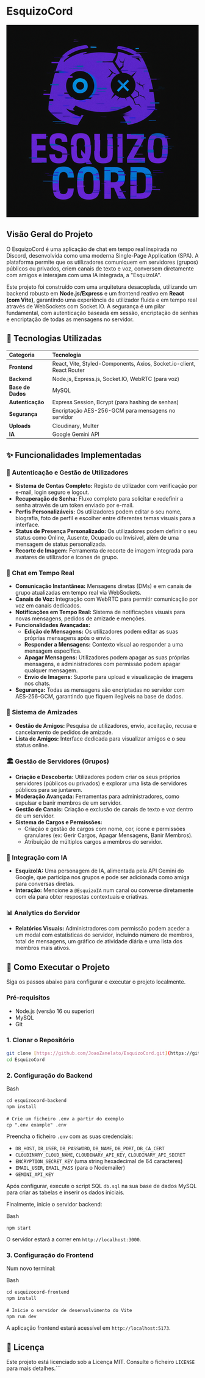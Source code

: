 # EsquizoCord

![EsquizoCord Logo](https://raw.githubusercontent.com/JoaoZanelato/EsquizoCord/main/esquizocord-frontend/public/images/logo.png)

## Visão Geral do Projeto

O EsquizoCord é uma aplicação de chat em tempo real inspirada no Discord, desenvolvida como uma moderna Single-Page Application (SPA). A plataforma permite que os utilizadores comuniquem em servidores (grupos) públicos ou privados, criem canais de texto e voz, conversem diretamente com amigos e interajam com uma IA integrada, a "EsquizoIA".

Este projeto foi construído com uma arquitetura desacoplada, utilizando um backend robusto em **Node.js/Express** e um frontend reativo em **React (com Vite)**, garantindo uma experiência de utilizador fluida e em tempo real através de WebSockets com Socket.IO. A segurança é um pilar fundamental, com autenticação baseada em sessão, encriptação de senhas e encriptação de todas as mensagens no servidor.

## 🚀 Tecnologias Utilizadas

| Categoria         | Tecnologia                                                            |
| :---------------- | :-------------------------------------------------------------------- |
| **Frontend**      | React, Vite, Styled-Components, Axios, Socket.io-client, React Router |
| **Backend**       | Node.js, Express.js, Socket.IO, WebRTC (para voz)                     |
| **Base de Dados** | MySQL                                                                 |
| **Autenticação**  | Express Session, Bcrypt (para hashing de senhas)                      |
| **Segurança**     | Encriptação AES-256-GCM para mensagens no servidor                    |
| **Uploads**       | Cloudinary, Multer                                                    |
| **IA**            | Google Gemini API                                                     |

## ✨ Funcionalidades Implementadas

### 👤 Autenticação e Gestão de Utilizadores

- **Sistema de Contas Completo:** Registo de utilizador com verificação por e-mail, login seguro e logout.
- **Recuperação de Senha:** Fluxo completo para solicitar e redefinir a senha através de um token enviado por e-mail.
- **Perfis Personalizáveis:** Os utilizadores podem editar o seu nome, biografia, foto de perfil e escolher entre diferentes temas visuais para a interface.
- **Status de Presença Personalizado:** Os utilizadores podem definir o seu status como Online, Ausente, Ocupado ou Invisível, além de uma mensagem de status personalizada.
- **Recorte de Imagem:** Ferramenta de recorte de imagem integrada para avatares de utilizador e ícones de grupo.

### 💬 Chat em Tempo Real

- **Comunicação Instantânea:** Mensagens diretas (DMs) e em canais de grupo atualizadas em tempo real via WebSockets.
- **Canais de Voz:** Integração com WebRTC para permitir comunicação por voz em canais dedicados.
- **Notificações em Tempo Real:** Sistema de notificações visuais para novas mensagens, pedidos de amizade e menções.
- **Funcionalidades Avançadas:**
  - **Edição de Mensagens:** Os utilizadores podem editar as suas próprias mensagens após o envio.
  - **Responder a Mensagens:** Contexto visual ao responder a uma mensagem específica.
  - **Apagar Mensagens:** Utilizadores podem apagar as suas próprias mensagens, e administradores com permissão podem apagar qualquer mensagem.
  - **Envio de Imagens:** Suporte para upload e visualização de imagens nos chats.
- **Segurança:** Todas as mensagens são encriptadas no servidor com AES-256-GCM, garantindo que fiquem ilegíveis na base de dados.

### 🤝 Sistema de Amizades

- **Gestão de Amigos:** Pesquisa de utilizadores, envio, aceitação, recusa e cancelamento de pedidos de amizade.
- **Lista de Amigos:** Interface dedicada para visualizar amigos e o seu status online.

### 🏛️ Gestão de Servidores (Grupos)

- **Criação e Descoberta:** Utilizadores podem criar os seus próprios servidores (públicos ou privados) e explorar uma lista de servidores públicos para se juntarem.
- **Moderação Avançada:** Ferramentas para administradores, como expulsar e banir membros de um servidor.
- **Gestão de Canais:** Criação e exclusão de canais de texto e voz dentro de um servidor.
- **Sistema de Cargos e Permissões:**
  - Criação e gestão de cargos com nome, cor, ícone e permissões granulares (ex: Gerir Cargos, Apagar Mensagens, Banir Membros).
  - Atribuição de múltiplos cargos a membros do servidor.

### 🤖 Integração com IA

- **EsquizoIA:** Uma personagem de IA, alimentada pela API Gemini do Google, que participa nos grupos e pode ser adicionada como amiga para conversas diretas.
- **Interação:** Mencione a `@EsquizoIA` num canal ou converse diretamente com ela para obter respostas contextuais e criativas.

### 📊 Analytics do Servidor

- **Relatórios Visuais:** Administradores com permissão podem aceder a um modal com estatísticas do servidor, incluindo número de membros, total de mensagens, um gráfico de atividade diária e uma lista dos membros mais ativos.

## 🔧 Como Executar o Projeto

Siga os passos abaixo para configurar e executar o projeto localmente.

### Pré-requisitos

- Node.js (versão 16 ou superior)
- MySQL
- Git

### 1. Clonar o Repositório

```bash
git clone [https://github.com/JoaoZanelato/EsquizoCord.git](https://github.com/JoaoZanelato/EsquizoCord.git)
cd EsquizoCord

```

### 2. Configuração do Backend

Bash

```
cd esquizocord-backend
npm install

# Crie um ficheiro .env a partir do exemplo
cp ".env example" .env

```

Preencha o ficheiro `.env` com as suas credenciais:

- `DB_HOST`, `DB_USER`, `DB_PASSWORD`, `DB_NAME`, `DB_PORT`, `DB_CA_CERT`
- `CLOUDINARY_CLOUD_NAME`, `CLOUDINARY_API_KEY`, `CLOUDINARY_API_SECRET`
- `ENCRYPTION_SECRET_KEY` (uma string hexadecimal de 64 caracteres)
- `EMAIL_USER`, `EMAIL_PASS` (para o Nodemailer)
- `GEMINI_API_KEY`

Após configurar, execute o script SQL `db.sql` na sua base de dados MySQL para criar as tabelas e inserir os dados iniciais.

Finalmente, inicie o servidor backend:

Bash

```
npm start

```

O servidor estará a correr em `http://localhost:3000`.

### 3. Configuração do Frontend

Num novo terminal:

Bash

```
cd esquizocord-frontend
npm install

# Inicie o servidor de desenvolvimento do Vite
npm run dev

```

A aplicação frontend estará acessível em `http://localhost:5173`.

## 📄 Licença

Este projeto está licenciado sob a Licença MIT. Consulte o ficheiro `LICENSE` para mais detalhes.```
